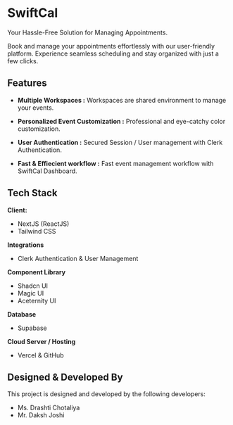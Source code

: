 
# SwiftCal

Your Hassle-Free Solution for Managing Appointments.

Book and manage your appointments effortlessly with our user-friendly platform. Experience seamless scheduling and stay organized with just a few clicks.

## Features

- **Multiple Workspaces :** Workspaces are shared environment to manage your events.

- **Personalized Event Customization :** Professional and eye-catchy color customization.

- **User Authentication :** Secured Session / User management with Clerk Authentication.

- **Fast & Effiecient workflow :** Fast event management workflow with SwiftCal Dashboard.
## Tech Stack

**Client:**
- NextJS (ReactJS)
- Tailwind CSS

**Integrations**
- Clerk Authentication & User Management

**Component Library**
- Shadcn UI
- Magic UI
- Aceternity UI

**Database**
- Supabase

**Cloud Server / Hosting**
- Vercel & GitHub
## Designed & Developed By

This project is designed and developed by the following developers:

- Ms. Drashti Chotaliya
- Mr. Daksh Joshi

